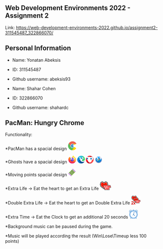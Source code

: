 ## Web Development Environments 2022 - Assignment 2 ##
Link: https://web-development-environments-2022.github.io/assignment2-311545487_322866070/

## Personal Information ##
* Name: Yonatan Abeksis
* ID: 311545487
* Github username: abeksis93



* Name: Shahar Cohen
* ID: 322866070
* Github username: shahardc

## PacMan: Hungry Chrome ##
Functionality:

*PacMan has a spacial design ![alt text](https://github.com/Web-Development-Environments-2022/assignment2-311545487_322866070/blob/main/pics/chrome_pacman_1_r.png?raw=true)

*Ghosts have a spacial design ![alt text](https://github.com/Web-Development-Environments-2022/assignment2-311545487_322866070/blob/main/pics/ghost_firefox_1.png?raw=true) ![alt text](https://github.com/Web-Development-Environments-2022/assignment2-311545487_322866070/blob/main/pics/ghost_edge_1.png?raw=true) ![alt text](https://github.com/Web-Development-Environments-2022/assignment2-311545487_322866070/blob/main/pics/ghost_opera_1.png?raw=true) ![alt text](https://github.com/Web-Development-Environments-2022/assignment2-311545487_322866070/blob/main/pics/ghost_safari_1.png?raw=true)

*Moving points spacial design ![alt text](https://github.com/Web-Development-Environments-2022/assignment2-311545487_322866070/blob/main/pics/candy_ram_1.png?raw=true)

*Extra Life -> Eat the heart to get an Extra Life ![alt text](https://github.com/Web-Development-Environments-2022/assignment2-311545487_322866070/blob/main/pics/extra_life.png?raw=true)

*Double Extra Life -> Eat the heart to get an Double Extra Life ![alt text](https://github.com/Web-Development-Environments-2022/assignment2-311545487_322866070/blob/main/pics/double_extra_life.png?raw=true)

*Extra Time -> Eat the Clock to get an additional 20 seconds ![alt text](https://github.com/Web-Development-Environments-2022/assignment2-311545487_322866070/blob/main/pics/clock.png?raw=true)

*Background music can be paused during the game. 

*Music will be played according the result (Win\Lose\Timeup less 100 points)
